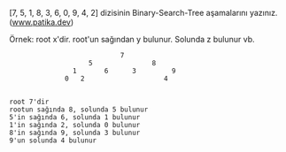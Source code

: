 [7, 5, 1, 8, 3, 6, 0, 9, 4, 2] dizisinin Binary-Search-Tree aşamalarını yazınız. (www.patika.dev)

Örnek: root x'dir. root'un sağından y bulunur. Solunda z bulunur vb.

                                7
                        5               8
                    1       6      3         9
                  0   2                    4


    root 7'dir
    rootun sağında 8, solunda 5 bulunur
    5'in sağında 6, solunda 1 bulunur
    1'in sağında 2, solunda 0 bulunur
    8'in sağında 9, solunda 3 bulunur
    9'un solunda 4 bulunur            
